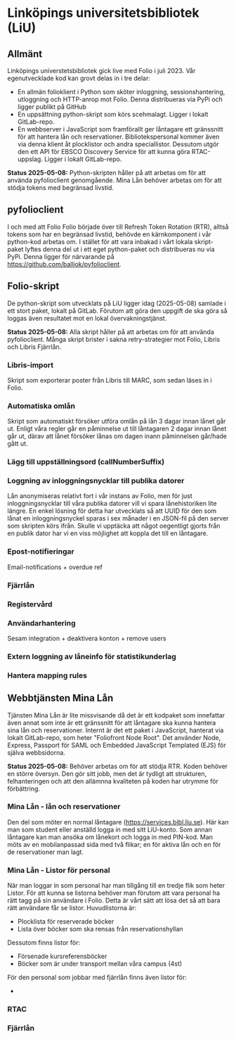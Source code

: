# Linköpings universitetsbibliotek (LiU)

## Allmänt

Linköpings universtetsbibliotek gick live med Folio i juli 2023. Vår egenutvecklade kod kan grovt delas in i tre delar: 
- En allmän folioklient i Python som sköter inloggning, sessionshantering, utloggning och HTTP-anrop mot Folio. Denna distribueras via PyPi och ligger publikt på GitHub
- En uppsättning python-skript som körs scehmalagt. Ligger i lokalt GitLab-repo.
- En webbserver i JavaScript som framförallt ger låntagare ett gränssnitt för att hantera lån och reservationer. Bibliotekspersonal kommer även via denna klient åt plocklistor och andra speciallistor. Dessutom utgör den ett API för EBSCO Discovery Service för att kunna göra RTAC-uppslag. Ligger i lokalt GitLab-repo.

**Status 2025-05-08:** Python-skripten håller på att arbetas om för att använda pyfolioclient genomgående. Mina Lån behöver arbetas om för att stödja tokens med begränsad livstid.

## pyfolioclient

I och med att Folio Folio började över till Refresh Token Rotation (RTR), alltså tokens som har en begränsad livstid, behövde en kärnkomponent i vår python-kod arbetas om. I stället för att vara inbakad i vårt lokala skript-paket lyftes denna del ut i ett eget python-paket och distribueras nu via PyPi. Denna ligger för närvarande på https://github.com/balljok/pyfolioclient.

## Folio-skript

De python-skript som utvecklats på LiU ligger idag (2025-05-08) samlade i ett stort paket, lokalt på GitLab. Förutom att göra den uppgift de ska göra så loggas även resultatet mot en lokal övervakningstjänst. 

**Status 2025-05-08:** Alla skript håller på att arbetas om för att använda pyfolioclient. Många skript brister i sakna retry-strategier mot Folio, Libris och Libris Fjärrlån.

### Libris-import

Skript som exporterar poster från Libris till MARC, som sedan läses in i Folio. 

### Automatiska omlån

Skript som automatiskt försöker utföra omlån på lån 3 dagar innan lånet går ut. Enligt våra regler går en påminnelse ut till låntagaren 2 dagar innan lånet går ut, därav att lånet försöker lånas om dagen inann påminnelsen går/hade gått ut.

### Lägg till uppställningsord (callNumberSuffix)

### Loggning av inloggningsnycklar till publika datorer

Lån anonymiseras relativt fort i vår instans av Folio, men för just inloggningsnycklar till våra publika datorer vill vi spara lånehistoriken lite längre. En enkel lösning för detta har utvecklats så att UUID för den som lånat en inloggningsnyckel sparas i sex månader i en JSON-fil på den server som skripten körs ifrån. Skulle vi upptäcka att något oegentligt gjorts från en publik dator har vi en viss möjlighet att koppla det till en låntagare. 

### Epost-notifieringar

Email-notifications + overdue ref

### Fjärrlån

### Registervård

### Användarhantering

Sesam integration + deaktivera konton + remove users

### Extern loggning av låneinfo för statistikunderlag

### Hantera mapping rules

## Webbtjänsten Mina Lån

Tjänsten Mina Lån är lite missvisande då det är ett kodpaket som innefattar även annat som inte är ett gränssnitt för att låntagare ska kunna hantera sina lån och reservationer. Internt är det ett paket i JavaScript, hanterat via lokalt GitLab-repo, som heter "Foliofront Node Root". Det använder Node, Express, Passport för SAML och Embedded JavaScript Templated (EJS) för själva webbsidorna.

**Status 2025-05-08:** Behöver arbetas om för att stödja RTR. Koden behöver en större översyn. Den gör sitt jobb, men det är tydligt att strukturen, felhanteringen och att den allämnna kvaliteten på koden har utrymme för förbättring. 

### Mina Lån - lån och reservationer

Den del som möter en normal låntagare (https://services.bibl.liu.se). Här kan man som student eller anställd logga in med sitt LiU-konto. Som annan låntagare kan man ansöka om lånekort och logga in med PIN-kod. Man möts av en mobilanpassad sida med två flikar; en för aktiva lån och en för de reservationer man lagt.

### Mina Lån - Listor för personal

När man loggar in som personal har man tillgång till en tredje flik som heter Listor. För att kunna se listorna behöver man förutom att vara personal ha rätt tagg på sin användare i Folio. Detta är vårt sätt att lösa det så att bara rätt användare får se listor. Huvudlistorna är:

- Plocklista för reserverade böcker
- Lista över böcker som ska rensas från reservationshyllan

Dessutom finns listor för:

- Försenade kursreferensböcker
- Böcker som är under transport mellan våra campus (4st)

För den personal som jobbar med fjärrlån finns även listor för:

- 

### RTAC

### Fjärrlån

